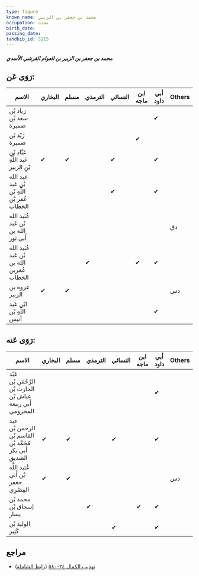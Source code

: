 ```yaml
---
type: figure
known_name: محمد بن جعفر بن الزبير
occupation: محدث
birth_date:
passing_date:
tahdhib_id: 5115
---
```

##### محمد بن جعفر بن الزبير بن العوام القرشي الأسدي

## رَوَى عَن:
| الاسم                                          | البخاري | مسلم | الترمذي | النسائي | ابن ماجه | أبي داود | Others |
| ---------------------------------------------- | ------- | ---- | ------- | ------- | -------- | -------- | ------ |
| زياد بْن سعد بْن ضميرة                         |         |      |         |         |          | ✔        |        |
| زَيْد بْن ضميرة                                |         |      |         |         | ✔        |          |        |
| عَبَّادِ بْنِ عَبد اللَّهِ بْنِ الزبير         | ✔       | ✔    |         | ✔       |          | ✔        |        |
| عبد الله بْن عَبد اللَّهِ بْن عُمَر بْن الخطاب |         |      |         | ✔       |          | ✔        |        |
| عُبَيد الله بْن عَبد الله بن أَبي ثور          |         |      |         |         |          |          | دق     |
| عُبَيد الله بْن عَبد الله بن عُمَربن الخطاب    |         |      | ✔       |         | ✔        | ✔        |        |
| عروة بن الزبير                                 | ✔       | ✔    |         |         |          |          | دس     |
| ابْن عَبد اللَّهِ بْن أنيس                     |         |      |         |         |          | ✔        |        |
## رَوَى عَنه:
| الاسم                                                         | البخاري | مسلم | الترمذي | النسائي | ابن ماجه | أبي داود | Others |
| ------------------------------------------------------------- | ------- | ---- | ------- | ------- | -------- | -------- | ------ |
| عَبْد الرَّحْمَنِ بْن الحارث بْن عياش بْن أَبي ربيعة المخزومي |         |      |         |         |          | ✔        |        |
| عبد الرحمن بْن القاسم بْن مُحَمَّد بْن أَبي بكر الصديق        | ✔       | ✔    |         | ✔       |          | ✔        |        |
| عُبَيد اللَّه بْن أَبي جعفر المِصْرِي                         | ✔       | ✔    |         |         |          |          | دس     |
| محمد بْن إسحاق بْن يسار                                       |         |      | ✔       |         | ✔        | ✔        |        |
| الوليد بْن كَثِير                                             |         |      |         | ✔       |          | ✔        |        |
## مراجع
- [تهذيب الكمال ٢٤-٥٨٠](obsidian://open?vault=Tahdhib-al-Kamal&file=Figures/٥١١٥-محمد%20بن%20جعفر%20بن%20الزبير%20بن%20العوام%20القرشي%20الأسدي) ([رابط الشاملة](https://shamela.ws/book/3722/13092))